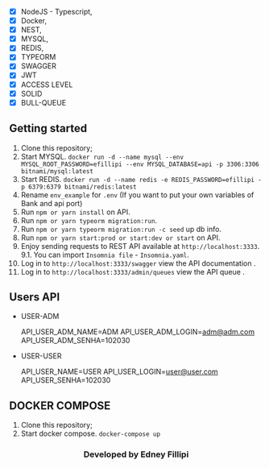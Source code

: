 - [x] NodeJS - Typescript,
- [x] Docker,
- [x] NEST,
- [x] MYSQL,
- [x] REDIS,
- [x] TYPEORM
- [x] SWAGGER
- [x] JWT
- [x] ACCESS LEVEL
- [x] SOLID
- [x] BULL-QUEUE

## Getting started

1. Clone this repository;<br />
2. Start MYSQL. `docker run -d --name mysql --env MYSQL_ROOT_PASSWORD=efillipi --env MYSQL_DATABASE=api -p 3306:3306 bitnami/mysql:latest`<br />
3. Start REDIS. `docker run -d --name redis -e REDIS_PASSWORD=efillipi -p 6379:6379 bitnami/redis:latest`<br />
4. Rename `env_example` for `.env` (If you want to put your own variables of Bank and api port)
5. Run `npm or yarn install` on API.<br />
6. Run `npm or yarn typeorm migration:run`.<br />
7. Run `npm or yarn typeorm migration:run -c seed` up db info.<br />
8. Run `npm or yarn start:prod or start:dev or start` on API.<br />
9. Enjoy sending requests to REST API available at `http://localhost:3333`.<br />
  9.1. You can import `Insomnia file` - `Insomnia.yaml`.<br />
10. Log in to `http://localhost:3333/swagger` view the API documentation .<br />
11. Log in to `http://localhost:3333/admin/queues` view the API queue .<br />

## Users API

- USER-ADM

  API_USER_ADM_NAME=ADM
  API_USER_ADM_LOGIN=adm@adm.com
  API_USER_ADM_SENHA=102030

- USER-USER

  API_USER_NAME=USER
  API_USER_LOGIN=user@user.com
  API_USER_SENHA=102030

## DOCKER COMPOSE

1. Clone this repository;<br />
2. Start docker compose. `docker-compose up`<br />

<h3 align="center">Developed by Edney Fillipi</h3>
